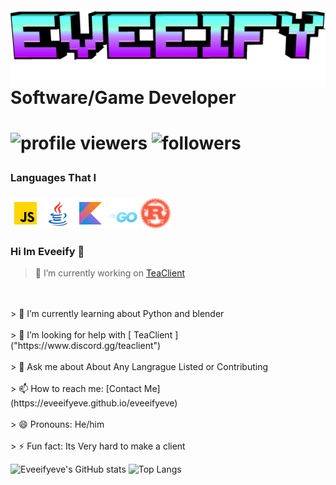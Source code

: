 <img align="left" src='./assets//img/minecraft.png'/>
<h1 align="left">Software/Game Developer
<h1>



![profile viewers](https://komarev.com/ghpvc/?username=eveeifyeve&label=Profile%20Views&color=04aed9&style=for-the-badge)
![followers](https://img.shields.io/github/followers/eveeifyeve?label=Followers&color=04aed9&style=for-the-badge)

<h3>Languages That I <h3>
<p align="left">
  <img width="48" height="48" src="./assets/img/JavaScript.png">
  <img width="48" height="48" width="48" height="48" src="./assets/img/Java.png">
  <img width="48" height="48" src="./assets/img/Kotlin.png">
  <img width="48" height="48" src="./assets/img/Go.png"/>
  <img width="48" height="48" src="./assets/img/Rust.png">
</p>

<!-- ![HTML5](https://img.shields.io/badge/html5-%23E34F26.svg?style=for-the-badge&logo=html5&logoColor=white) &nbsp;
![JavaScript](./icons/JavaScript.png)
![Gradle](https://img.shields.io/badge/Gradle-02303A.svg?style=for-the-badge&logo=Gradle&logoColor=white) &nbsp;
![CSS3](https://img.shields.io/badge/css3-%231572B6.svg?style=for-the-badge&logo=css3&logoColor=white) &nbsp;
![Java](./icons/Java.png)
![Rust](./icons/Rust.png)
![TypeScript](./icons/TypeScript.png) -->

### Hi Im Eveeify 👋
> 🔭 I’m currently working on [ TeaClient ]("https://www.github.com/TeaclientMinecraft")
<br>
<br>
> 🌱 I’m currently learning about Python and blender
<br>
<br>
> 🤔 I’m looking for help with [ TeaClient ]("https://www.discord.gg/teaclient")
<br>
<br>
> 💬 Ask me about About Any Langrague Listed or Contributing
<br>
<br>
> 📫 How to reach me: [Contact Me](https://eveeifyeve.github.io/eveeifyeve)
<br>
<br>
> 😄 Pronouns: He/him
<br>
<br>
> ⚡ Fun fact: Its Very hard to make a client
<br>

![Eveeifyeve's GitHub stats](https://github-stats-eight-bay.vercel.app/api?username=eveeifyeve&show_icons=true&theme=radical&text_color=AFAFAF&title_color=FFFFFF&icon_color=35CF5C)
![Top Langs](https://github-stats-eight-bay.vercel.app/api/top-langs/?username=eveeifyeve&show_icons=true&theme=radical&text_color=AFAFAF&title_color=FFFFFF&icon_color=35CF5C&layout=compact)


